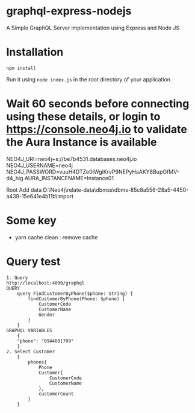 # graphql-express-nodejs
A Simple GraphQL Server implementation using Express and Node JS

# Installation
``` 
npm install
```
Run it using `node index.js` in the root directory of your application.

# Wait 60 seconds before connecting using these details, or login to https://console.neo4j.io to validate the Aura Instance is available
NEO4J_URI=neo4j+s://be7b4531.databases.neo4j.io
NEO4J_USERNAME=neo4j
NEO4J_PASSWORD=vuuH4DTZe0IWgiKrvP9NEPyHaAKY8BupOfMV-d4_hig
AURA_INSTANCENAME=Instance01

Root Add data
D:\Neo4j\relate-data\dbmss\dbms-85c8a556-28a5-4450-a439-15e641e4b11b\import

# Some key
- yarn cache clean : remove cache

# Query test
    1. Query
    http://localhost:4000/graphql
    QUERY
        query FindCustomerByPhone($phone: String) {
            findCustomerByPhone(Phone: $phone) {
                CustomerCode
                CustomerName
                Gender
            }
        }
    GRAPHQL VARIABLES
        {
        "phone": "0944601709"
        }
    2. Select Customer
        {
            phones{
                Phone
                Customer{
                    CustomerCode
                    CustomerName
                },
                customerCount
            }
        }